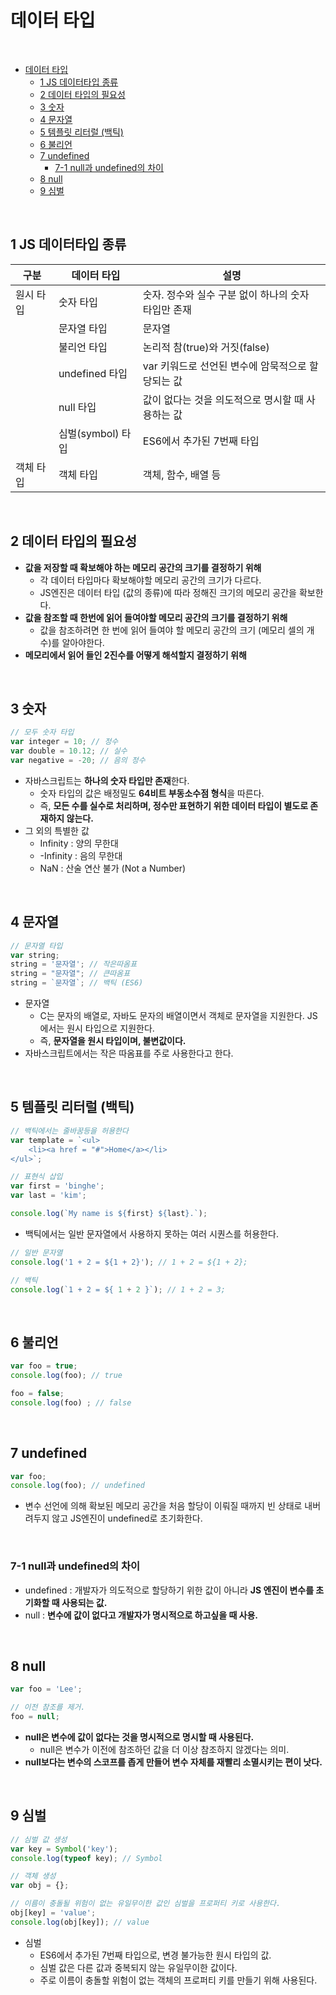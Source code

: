 # 데이터 타입

<br>

- [데이터 타입](#데이터-타입)
  - [1 JS 데이터타입 종류](#1-js-데이터타입-종류)
  - [2 데이터 타입의 필요성](#2-데이터-타입의-필요성)
  - [3 숫자](#3-숫자)
  - [4 문자열](#4-문자열)
  - [5 템플릿 리터럴 (백틱)](#5-템플릿-리터럴-백틱)
  - [6 불리언](#6-불리언)
  - [7 undefined](#7-undefined)
    - [7-1 null과 undefined의 차이](#7-1-null과-undefined의-차이)
  - [8 null](#8-null)
  - [9 심벌](#9-심벌)

<br>

## 1 JS 데이터타입 종류

| 구분      | 데이터 타입       | 설명                                                |
| --------- | ----------------- | --------------------------------------------------- |
| 원시 타입 | 숫자 타입         | 숫자. 정수와 실수 구분 없이 하나의 숫자 타입만 존재 |
|           | 문자열 타입       | 문자열                                              |
|           | 불리언 타입       | 논리적 참(true)와 거짓(false)                       |
|           | undefined 타입    | var 키워드로 선언된 변수에 암묵적으로 할당되는 값   |
|           | null 타입         | 값이 없다는 것을 의도적으로 명시할 때 사용하는 값   |
|           | 심벌(symbol) 타입 | ES6에서 추가된 7번째 타입                           |
| 객체 타입 | 객체 타입         | 객체, 함수, 배열 등                                 |

<br>

## 2 데이터 타입의 필요성

* **값을 저장할 때 확보해야 하는 메모리 공간의 크기를 결정하기 위해**
  * 각 데이터 타입마다 확보해야할 메모리 공간의 크기가 다르다.
  * JS엔진은 데이터 타입 (값의 종류)에 따라 정해진 크기의 메모리 공간을 확보한다.
* **값을 참조할 때 한번에 읽어 들여야할 메모리 공간의 크기를 결정하기 위해**
  * 값을 참조하려면 한 번에 읽어 들여야 할 메모리 공간의 크기 (메모리 셀의 개수)를 알아야한다. 
* **메모리에서 읽어 들인 2진수를 어떻게 해석할지 결정하기 위해**

<br>

## 3 숫자

```js
// 모두 숫자 타입
var integer = 10; // 정수
var double = 10.12; // 실수
var negative = -20; // 음의 정수
```

* 자바스크립트는 **하나의 숫자 타입만 존재**한다.
  * 숫자 타입의 값은 배정밀도 **64비트 부동소수점 형식**을 따른다.
  * 즉, **모든 수를 실수로 처리하며, 정수만 표현하기 위한 데이터 타입이 별도로 존재하지 않는다.**
* 그 외의 특별한 값
  * Infinity : 양의 무한대
  * -Infinity : 음의 무한대
  * NaN : 산술 연산 불가 (Not a Number)

<br>

## 4 문자열

```js
// 문자열 타입
var string;
string = '문자열'; // 작은따옴표
string = "문자열"; // 큰따옴표
string = `문자열`; // 백틱 (ES6)
```

* 문자열
  * C는 문자의 배열로, 자바도 문자의 배열이면서 객체로 문자열을 지원한다. JS에서는 원시 타입으로 지원한다.
  * 즉, **문자열을 원시 타입이며, 불변값이다.**
* 자바스크립트에서는 작은 따옴표를 주로 사용한다고 한다.

<br>

## 5 템플릿 리터럴 (백틱)

```js
// 백틱에서는 줄바꿈등을 허용한다
var template = `<ul>
	<li><a href = "#">Home</a></li>
</ul>`;

// 표현식 삽입
var first = 'binghe';
var last = 'kim';

console.log(`My name is ${first} ${last}.`);
```

* 백틱에서는 일반 문자열에서 사용하지 못하는 여러 시퀀스를 허용한다.

```js
// 일반 문자열
console.log('1 + 2 = ${1 + 2}'); // 1 + 2 = ${1 + 2};

// 백틱
console.log(`1 + 2 = ${ 1 + 2 }`); // 1 + 2 = 3;
```

<br>

## 6 불리언

```js
var foo = true;
console.log(foo); // true

foo = false;
console.log(foo) ; // false
```

<br>

## 7 undefined

```js
var foo;
console.log(foo); // undefined
```

* 변수 선언에 의해 확보된 메모리 공간을 처음 할당이 이뤄질 때까지 빈 상태로 내버려두지 않고 JS엔진이 undefined로 초기화한다.

<br>

### 7-1 null과 undefined의 차이
* undefined : 개발자가 의도적으로 할당하기 위한 값이 아니라 **JS 엔진이 변수를 초기화할 때 사용되는 값.**
* null : **변수에 값이 없다고 개발자가 명시적으로 하고싶을 때 사용.**

<br>

## 8 null

```js
var foo = 'Lee';

// 이전 참조를 제거. 
foo = null;
```

* **null은 변수에 값이 없다는 것을 명시적으로 명시할 때 사용된다.**
  * null은 변수가 이전에 참조하던 값을 더 이상 참조하지 않겠다는 의미.
* **null보다는 변수의 스코프를 좁게 만들어 변수 자체를 재빨리 소멸시키는 편이 낫다.**

<br>

## 9 심벌

```js
// 심벌 값 생성
var key = Symbol('key');
console.log(typeof key); // Symbol

// 객체 생성
var obj = {};

// 이름이 충돌될 위험이 없는 유일무이한 값인 심벌을 프로퍼티 키로 사용한다.
obj[key] = 'value';
console.log(obj[key]); // value
```

* 심벌
  * ES6에서 추가된 7번째 타입으로, 변경 불가능한 원시 타입의 값.
  * 심벌 값은 다른 값과 중복되지 않는 유일무이한 값이다.
  * 주로 이름이 충돌할 위험이 없는 객체의 프로퍼티 키를 만들기 위해 사용된다.
